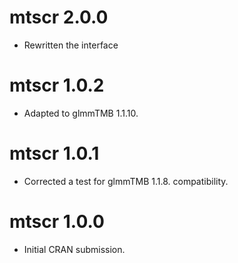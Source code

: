 # mtscr 2.0.0

* Rewritten the interface 

# mtscr 1.0.2

* Adapted to glmmTMB 1.1.10.

# mtscr 1.0.1

* Corrected a test for glmmTMB 1.1.8. compatibility.

# mtscr 1.0.0

* Initial CRAN submission.
